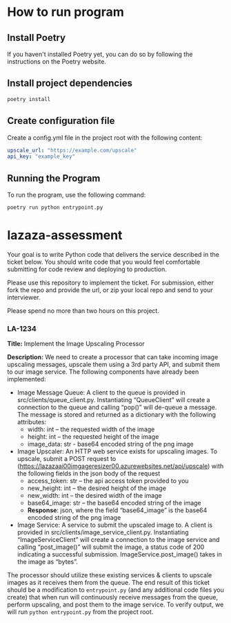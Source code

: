 # How to run program

## Install Poetry

If you haven't installed Poetry yet, you can do so by following the instructions on the Poetry website.

## Install project dependencies

```bash
poetry install
```

## Create configuration file

Create a config.yml file in the project root with the following content:

```yaml
upscale_url: "https://example.com/upscale"
api_key: "example_key"
```

## Running the Program
To run the program, use the following command:

```bash
poetry run python entrypoint.py
```

# lazaza-assessment

Your goal is to write Python code that delivers the service described in the ticket below.  You should write code that you would feel comfortable submitting for code review and deploying to production. 

Please use this repository to implement the ticket.  For submission, either fork the repo and provide the url, or zip your local repo and send to your interviewer. 

Please spend no more than two hours on this project. 

### LA-1234
**Title:** Implement the Image Upscaling Processor

**Description:** We need to create a processor that can take incoming image upscaling messages, upscale them using a 3rd party API, and submit them to our image service.  The following components have already been implemented: 

* Image Message Queue: A client to the queue is provided in src/clients/queue_client.py.  Instantiating “QueueClient” will create a connection to the queue and calling “pop()” will de-queue a message.  The message is stored and returned as a dictionary with the following attributes: 
    * width: int – the requested width of the image 
    * height: int – the requested height of the image 
    * image_data: str - base64 encoded string of the png image 
* Image Upscaler: An HTTP web service exists for upscaling images. To upscale, submit a POST request to (https://lazazaai00imgageresizer00.azurewebsites.net/api/upscale) with the following fields in the json body of the request 
    * access_token: str – the api access token provided to you 
    * new_height: int – the desired height of the image 
    * new_width: int – the desired width of the image 
    * base64_image: str – the base64 encoded string of the image 
    * **Response**: json, where the field “base64_image” is the base64 encoded string of the png image 
* Image Service: A service to submit the upscaled image to.  A client is provided in src/clients/image_service_client.py.  Instantiating “ImageServiceClient” will create a connection to the image service and calling “post_image()” will submit the image, a status code of 200 indicating a successful submission.  ImageService.post_image() takes in the image as “bytes”. 


The processor should utilize these existing services & clients to upscale images as it receives them from the queue.  The end result of this ticket should be a modification to `entrypoint.py` (and any additional code files you create) that when run will continuously receive messages from the queue, perform upscaling, and post them to the image service.  To verify output, we will run `python entrypoint.py` from the project root.